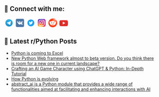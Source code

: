 ## 🔎 Connect with me:
[<img src="https://github.com/bullbesh/bullbesh/blob/main/images/Telegram.png" width="32" height="32" />](https://t.me/bullbesh)
[<img src="https://github.com/bullbesh/bullbesh/blob/main/images/VK.png" width="32" height="32" />](https://vk.com/bullbesh)
[<img src="https://github.com/bullbesh/bullbesh/blob/main/images/Twitter.png" width="32" height="32" />](https://twitter.com/bullbesh1)
[<img src="https://github.com/bullbesh/bullbesh/blob/main/images/Instagram.png" width="32" height="32" />](https://www.instagram.com/bullbesh)
[<img src="https://github.com/bullbesh/bullbesh/blob/main/images/Reddit.png" width="32" height="32" />](https://www.reddit.com/user/bullbesh)
[<img src="https://github.com/bullbesh/bullbesh/blob/main/images/YouTube.png" width="32" height="32" />](https://www.youtube.com/channel/UCtfjRs6uzgq5mfm8S06WTcg)

## 📕 Latest r/Python Posts
<!-- BLOG-POST-LIST:START -->
- [Python is coming to Excel](https://www.reddit.com/r/Python/comments/162y3yn/python_is_coming_to_excel/)
- [New Python Web framework almost to beta version. Do you think there is room for a new one in current landscape?](https://www.reddit.com/r/Python/comments/162xnnl/new_python_web_framework_almost_to_beta_version/)
- [Crafting an AI Game Character using ChatGPT &amp; Python: In-Depth Tutorial](https://www.reddit.com/r/Python/comments/162vxqj/crafting_an_ai_game_character_using_chatgpt/)
- [How Python is evolving](https://www.reddit.com/r/Python/comments/162vdia/how_python_is_evolving/)
- [abstract_ai is a Python module that provides a wide range of functionalities aimed at facilitating and enhancing interactions with AI](https://www.reddit.com/r/Python/comments/162u191/abstract_ai_is_a_python_module_that_provides_a/)
<!-- BLOG-POST-LIST:END -->
